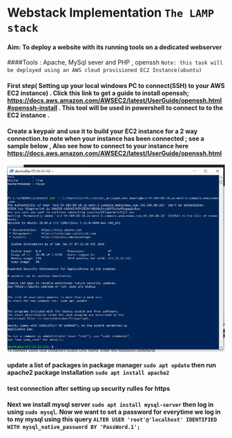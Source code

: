 # Webstack Implementation `The LAMP stack` 
#### Aim: To deploy a website with its running tools on a dedicated webserver
####Tools :  Apache, MySql sever and PHP , openssh
` Note: this task will be deployed using an AWS cloud provisioned EC2 Instance(ubuntu) `
#### First step( Setting up your local windows PC to connect(SSH) to your AWS EC2 instance) . Click this link to get a guide to install openssh; https://docs.aws.amazon.com/AWSEC2/latest/UserGuide/openssh.html#openssh-install . This tool will be used in powershell to connect to to the EC2 instance .
#### Create a keypair and use it to build your EC2 instance for a 2 way connection.to note when your instance has been connected ; see a sample below , Also see how to connect to your instance here https://docs.aws.amazon.com/AWSEC2/latest/UserGuide/openssh.html
![instance connected via openssh on powershell](PRJCT_1/instance_connected.JPG)
#### update a list of packages in package manager `sudo apt update` then run apache2 package installation `sudo apt install apache2`
#### test connection after setting up security rulles for https
#### Next  we install mysql server `sudo apt install mysql-server` then log in using `sudo mysql`. Now we want to set a password for everytime we log in to my mysql using this query `ALTER USER 'root'@'localhost' IDENTIFIED WITH mysql_native_password BY 'PassWord.1';`






